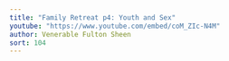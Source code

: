 ```yaml
---
title: "Family Retreat p4: Youth and Sex"
youtube: "https://www.youtube.com/embed/coM_ZIc-N4M"
author: Venerable Fulton Sheen
sort: 104
---
```

